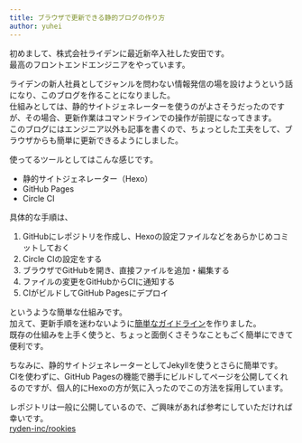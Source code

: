 ```yaml
---
title: ブラウザで更新できる静的ブログの作り方
author: yuhei
---
```


初めまして、株式会社ライデンに最近新卒入社した安田です。  
最高のフロントエンドエンジニアをやっています。

ライデンの新人社員としてジャンルを問わない情報発信の場を設けようという話になり、このブログを作ることになりました。  
仕組みとしては、静的サイトジェネレーターを使うのがよさそうだったのですが、その場合、更新作業はコマンドラインでの操作が前提になってきます。  
このブログにはエンジニア以外も記事を書くので、ちょっとした工夫をして、ブラウザからも簡単に更新できるようにしました。

<!-- more -->

使ってるツールとしてはこんな感じです。

- 静的サイトジェネレーター（Hexo）
- GitHub Pages
- Circle CI

具体的な手順は、

1. GitHubにレポジトリを作成し、Hexoの設定ファイルなどをあらかじめコミットしておく
1. Circle CIの設定をする
1. ブラウザでGitHubを開き、直接ファイルを追加・編集する
1. ファイルの変更をGitHubからCIに通知する
1. CIがビルドしてGitHub Pagesにデプロイ

というような簡単な仕組みです。  
加えて、更新手順を迷わないように[簡単なガイドライン](https://github.com/ryden-inc/rookies/blob/b5bf21efb1cdf1ebce79458a6c5bc42e51f3a5a0/README.md)を作りました。  
既存の仕組みを上手く使うと、ちょっと面倒くさそうなこともごく簡単にできて便利です。

ちなみに、静的サイトジェネレーターとしてJekyllを使うとさらに簡単です。  
CIを使わずに、GitHub Pagesの機能で勝手にビルドしてページを公開してくれるのですが、個人的にHexoの方が気に入ったのでこの方法を採用しています。

レポジトリは一般に公開しているので、ご興味があれば参考にしていただければ幸いです。  
[ryden-inc/rookies](https://github.com/ryden-inc/rookies)
